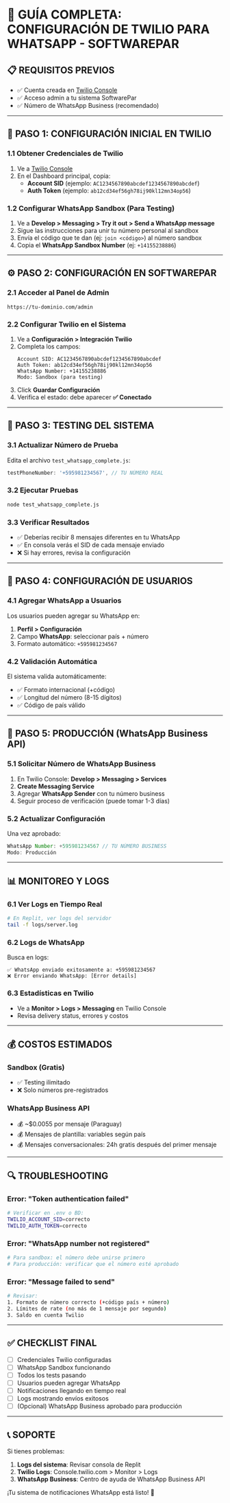 
# 🚀 GUÍA COMPLETA: CONFIGURACIÓN DE TWILIO PARA WHATSAPP - SOFTWAREPAR

## 📋 REQUISITOS PREVIOS
- ✅ Cuenta creada en [Twilio Console](https://console.twilio.com/)
- ✅ Acceso admin a tu sistema SoftwarePar
- ✅ Número de WhatsApp Business (recomendado)

---

## 🔧 PASO 1: CONFIGURACIÓN INICIAL EN TWILIO

### 1.1 Obtener Credenciales de Twilio
1. Ve a [Twilio Console](https://console.twilio.com/)
2. En el Dashboard principal, copia:
   - **Account SID** (ejemplo: `AC1234567890abcdef1234567890abcdef`)
   - **Auth Token** (ejemplo: `ab12cd34ef56gh78ij90kl12mn34op56`)

### 1.2 Configurar WhatsApp Sandbox (Para Testing)
1. Ve a **Develop > Messaging > Try it out > Send a WhatsApp message**
2. Sigue las instrucciones para unir tu número personal al sandbox
3. Envía el código que te dan (ej: `join <código>`) al número sandbox
4. Copia el **WhatsApp Sandbox Number** (ej: `+14155238886`)

---

## ⚙️ PASO 2: CONFIGURACIÓN EN SOFTWAREPAR

### 2.1 Acceder al Panel de Admin
```
https://tu-dominio.com/admin
```

### 2.2 Configurar Twilio en el Sistema
1. Ve a **Configuración > Integración Twilio**
2. Completa los campos:
   ```
   Account SID: AC1234567890abcdef1234567890abcdef
   Auth Token: ab12cd34ef56gh78ij90kl12mn34op56
   WhatsApp Number: +14155238886
   Modo: Sandbox (para testing)
   ```
3. Click **Guardar Configuración**
4. Verifica el estado: debe aparecer **✅ Conectado**

---

## 🧪 PASO 3: TESTING DEL SISTEMA

### 3.1 Actualizar Número de Prueba
Edita el archivo `test_whatsapp_complete.js`:
```javascript
testPhoneNumber: '+595981234567', // TU NÚMERO REAL
```

### 3.2 Ejecutar Pruebas
```bash
node test_whatsapp_complete.js
```

### 3.3 Verificar Resultados
- ✅ Deberías recibir 8 mensajes diferentes en tu WhatsApp
- ✅ En consola verás el SID de cada mensaje enviado
- ❌ Si hay errores, revisa la configuración

---

## 📱 PASO 4: CONFIGURACIÓN DE USUARIOS

### 4.1 Agregar WhatsApp a Usuarios
Los usuarios pueden agregar su WhatsApp en:
1. **Perfil > Configuración**
2. Campo **WhatsApp**: seleccionar país + número
3. Formato automático: `+595981234567`

### 4.2 Validación Automática
El sistema valida automáticamente:
- ✅ Formato internacional (+código)
- ✅ Longitud del número (8-15 dígitos)
- ✅ Código de país válido

---

## 🚀 PASO 5: PRODUCCIÓN (WhatsApp Business API)

### 5.1 Solicitar Número de WhatsApp Business
1. En Twilio Console: **Develop > Messaging > Services**
2. **Create Messaging Service**
3. Agregar **WhatsApp Sender** con tu número business
4. Seguir proceso de verificación (puede tomar 1-3 días)

### 5.2 Actualizar Configuración
Una vez aprobado:
```javascript
WhatsApp Number: +595981234567 // TU NÚMERO BUSINESS
Modo: Producción
```

---

## 📊 MONITOREO Y LOGS

### 6.1 Ver Logs en Tiempo Real
```bash
# En Replit, ver logs del servidor
tail -f logs/server.log
```

### 6.2 Logs de WhatsApp
Busca en logs:
```
✅ WhatsApp enviado exitosamente a: +595981234567
❌ Error enviando WhatsApp: [Error details]
```

### 6.3 Estadísticas en Twilio
- Ve a **Monitor > Logs > Messaging** en Twilio Console
- Revisa delivery status, errores y costos

---

## 💰 COSTOS ESTIMADOS

### Sandbox (Gratis)
- ✅ Testing ilimitado
- ❌ Solo números pre-registrados

### WhatsApp Business API
- 💰 ~$0.0055 por mensaje (Paraguay)
- 💰 Mensajes de plantilla: variables según país
- 💰 Mensajes conversacionales: 24h gratis después del primer mensaje

---

## 🔍 TROUBLESHOOTING

### Error: "Token authentication failed"
```bash
# Verificar en .env o BD:
TWILIO_ACCOUNT_SID=correcto
TWILIO_AUTH_TOKEN=correcto
```

### Error: "WhatsApp number not registered"
```bash
# Para sandbox: el número debe unirse primero
# Para producción: verificar que el número esté aprobado
```

### Error: "Message failed to send"
```bash
# Revisar:
1. Formato de número correcto (+código país + número)
2. Límites de rate (no más de 1 mensaje por segundo)
3. Saldo en cuenta Twilio
```

---

## ✅ CHECKLIST FINAL

- [ ] Credenciales Twilio configuradas
- [ ] WhatsApp Sandbox funcionando
- [ ] Todos los tests pasando
- [ ] Usuarios pueden agregar WhatsApp
- [ ] Notificaciones llegando en tiempo real
- [ ] Logs mostrando envíos exitosos
- [ ] (Opcional) WhatsApp Business aprobado para producción

---

## 📞 SOPORTE

Si tienes problemas:
1. **Logs del sistema**: Revisar consola de Replit
2. **Twilio Logs**: Console.twilio.com > Monitor > Logs
3. **WhatsApp Business**: Centro de ayuda de WhatsApp Business API

¡Tu sistema de notificaciones WhatsApp está listo! 🎉
